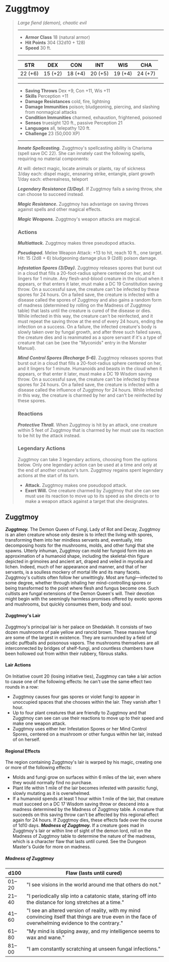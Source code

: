# Zuggtmoy
>*Large fiend (demon), chaotic evil*
>___
>- **Armor Class** 18 (natural armor)
>- **Hit Points** 304 (32d10 + 128)
>- **Speed** 30 ft.
>___
>|STR|DEX|CON|INT|WIS|CHA|
>|:---:|:---:|:---:|:---:|:---:|:---:|
>|22 (+6)|15 (+2)|18 (+4)|20 (+5)|19 (+4)|24 (+7)|
>___
>- **Saving Throws** Dex +9, Con +11, Wis +11
>- **Skills** Perception +11
>- **Damage Resistances** cold, fire, lightning
>- **Damage Immunities** poison; bludgeoning, piercing, and slashing from nonmagical attacks
>- **Condition Immunities** charmed, exhaustion, frightened, poisoned
>- **Senses** truesight 120 ft., passive Perception 21
>- **Languages** all, telepathy 120 ft.
>- **Challenge** 23 (50,000 XP)
>___
>***Innate Spellcasting.*** Zuggtmoy's spellcasting ability is Charisma (spell save DC 22). She can innately cast the following spells, requiring no material components:  
>
>At will: detect magic, locate animals or plants, ray of sickness  
>3/day each: dispel magic, ensnaring strike, entangle, plant growth  
>1/day each: etherealness, teleport  
>
>
>***Legendary Resistance (3/Day).*** If Zuggtmoy fails a saving throw, she can choose to succeed instead.  
>
>***Magic Resistance.*** Zuggtmoy has advantage on saving throws against spells and other magical effects.  
>
>***Magic Weapons.*** Zuggtmoy's weapon attacks are magical.  
>
>### Actions
>***Multiattack.*** Zuggtmoy makes three pseudopod attacks.  
>
>***Pseudopod.*** Melee Weapon Attack: +13 to hit, reach 10 ft., one target. Hit: 15 (2d8 + 6) bludgeoning damage plus 9 (2d8) poison damage.  
>
>***Infestation Spores (3/Day).*** Zuggtmoy releases spores that burst out in a cloud that fills a 20-foot-radius sphere centered on her, and it lingers for 1 minute. Any flesh-and-blood creature in the cloud when it appears, or that enters it later, must make a DC 19 Constitution saving throw. On a successful save, the creature can't be infected by these spores for 24 hours. On a failed save, the creature is infected with a disease called the spores of Zuggtmoy and also gains a random form of madness (determined by rolling on the Madness of Zuggtmoy table) that lasts until the creature is cured of the disease or dies. While infected in this way, the creature can't be reinfected, and it must repeat the saving throw at the end of every 24 hours, ending the infection on a success. On a failure, the infected creature's body is slowly taken over by fungal growth, and after three such failed saves, the creature dies and is reanimated as a spore servant if it's a type of creature that can be (see the "Myconids" entry in the Monster Manual).  
>
>***Mind Control Spores (Recharge 5–6).*** Zuggtmoy releases spores that burst out in a cloud that fills a 20-foot-radius sphere centered on her, and it lingers for 1 minute. Humanoids and beasts in the cloud when it appears, or that enter it later, must make a DC 19 Wisdom saving throw. On a successful save, the creature can't be infected by these spores for 24 hours. On a failed save, the creature is infected with a disease called the influence of Zuggtmoy for 24 hours. While infected in this way, the creature is charmed by her and can't be reinfected by these spores.  
>
>### Reactions
>***Protective Thrall.*** When Zuggtmoy is hit by an attack, one creature within 5 feet of Zuggtmoy that is charmed by her must use its reaction to be hit by the attack instead.  
>
>### Legendary Actions
>Zuggtmoy can take 3 legendary actions, choosing from the options below. Only one legendary action can be used at a time and only at the end of another creature's turn. Zuggtmoy regains spent legendary actions at the start of its turn.
>
>- **Attack.** Zuggtmoy makes one pseudopod attack.
>- **Exert Will.** One creature charmed by Zuggtmoy that she can see must use its reaction to move up to its speed as she directs or to make a weapon attack against a target that she designates.
## Zuggtmoy
***Zuggtmoy.*** The Demon Queen of Fungi, Lady of Rot and Decay, Zuggtmoy is an alien creature whose only desire is to infect the living with spores, transforming them into her mindless servants and, eventually, into decomposing hosts for the mushrooms, molds, and other fungi that she spawns.
Utterly inhuman, Zuggtmoy can mold her fungoid form into an approximation of a humanoid shape, including the skeletal-thin figure depicted in grimoires and ancient art, draped and veiled in mycelia and lichen. Indeed, much of her appearance and manner, and that of her servants, is a soulless mockery of mortal life and its many facets.
Zuggtmoy's cultists often follow her unwittingly. Most are fungi—infected to some degree, whether through inhaling her mind-controlling spores or being transformed to the point where flesh and fungus become one. Such cultists are fungal extensions of the Demon Queen's will.
Their devotion might begin with the seemingly harmless promises offered by exotic spores and mushrooms, but quickly consumes them, body and soul.
#### Zuggtmoy's Lair
Zuggtmoy's principal lair is her palace on Shedaklah. It consists of two dozen mushrooms of pale yellow and rancid brown. These massive fungi are some of the largest in existence. They are surrounded by a field of acidic puffballs and poisonous vapors. The mushrooms themselves are all interconnected by bridges of shelf-fungi, and countless chambers have been hollowed out from within their rubbery, fibrous stalks.
#### Lair Actions
On Initiative count 20 (losing initiative ties), Zuggtmoy can take a lair action to cause one of the following effects: he can't use the same effect two rounds in a row:
- Zuggtmoy causes four gas spores or violet fungi to appear in unoccupied spaces that she chooses within the lair. They vanish after 1 hour.
- Up to four plant creatures that are friendly to Zuggtmoy and that Zuggtmoy can see can use their reactions to move up to their speed and make one weapon attack.
- Zuggtmoy uses either her Infestation Spores or her Mind Control Spores, centered on a mushroom or other fungus within her lair, instead of on herself.
#### Regional Effects
The region containing Zuggtmoy's lair is warped by his magic, creating one or more of the following effects:
- Molds and fungi grow on surfaces within 6 miles of the lair, even where they would normally find no purchase.
- Plant life within 1 mile of the lair becomes infested with parasitic fungi, slowly mutating as it is overwhelmed.
- If a humanoid spends at least 1 hour within 1 mile of the lair, that creature must succeed on a DC 17 Wisdom saving throw or descend into a madness determined by the Madness of Zuggtmoy table. A creature that succeeds on this saving throw can't be affected by this regional effect again for 24 hours.
If Zuggtmoy dies, these effects fade over the course of 1d10 days.
***Madness of Zuggtmoy.*** If a creature goes mad in Zuggtmoy's lair or within line of sight of the demon lord, roll on the Madness of Zuggtmoy table to determine the nature of the madness, which is a character flaw that lasts until cured. See the Dungeon Master's Guide for more on madness.
##### Madness of Zuggtmoy
| d100 | Flaw (lasts until cured) |
|---|---|
| 01–20 | "I see visions in the world around me that others do not." |
| 21–40 | "I periodically slip into a catatonic state, staring off into the distance for long stretches at a time." |
| 41–60 | "I see an altered version of reality, with my mind convincing itself that things are true even in the face of overwhelming evidence to the contrary." |
| 61–80 | "My mind is slipping away, and my intelligence seems to wax and wane." |
| 81–00 | "I am constantly scratching at unseen fungal infections." |